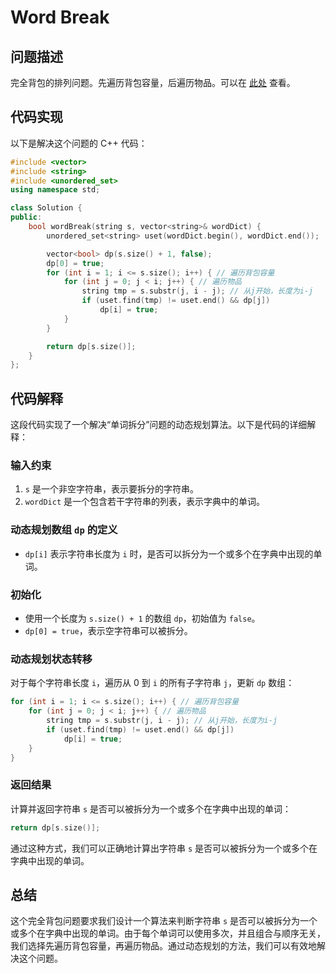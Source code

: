 # Word Break

## 问题描述

完全背包的排列问题。先遍历背包容量，后遍历物品。可以在 [此处](https://leetcode.cn/problems/word-break/) 查看。

## 代码实现

以下是解决这个问题的 C++ 代码：

```cpp
#include <vector>
#include <string>
#include <unordered_set>
using namespace std;

class Solution {
public:
    bool wordBreak(string s, vector<string>& wordDict) {
        unordered_set<string> uset(wordDict.begin(), wordDict.end());

        vector<bool> dp(s.size() + 1, false);
        dp[0] = true;
        for (int i = 1; i <= s.size(); i++) { // 遍历背包容量
            for (int j = 0; j < i; j++) { // 遍历物品
                string tmp = s.substr(j, i - j); // 从j开始，长度为i-j
                if (uset.find(tmp) != uset.end() && dp[j])
                    dp[i] = true;
            }
        }

        return dp[s.size()];
    }
};
```

## 代码解释

这段代码实现了一个解决“单词拆分”问题的动态规划算法。以下是代码的详细解释：

### 输入约束

1. `s` 是一个非空字符串，表示要拆分的字符串。
2. `wordDict` 是一个包含若干字符串的列表，表示字典中的单词。

### 动态规划数组 `dp` 的定义

- `dp[i]` 表示字符串长度为 `i` 时，是否可以拆分为一个或多个在字典中出现的单词。

### 初始化

- 使用一个长度为 `s.size() + 1` 的数组 `dp`，初始值为 `false`。
- `dp[0] = true`，表示空字符串可以被拆分。

### 动态规划状态转移

对于每个字符串长度 `i`，遍历从 0 到 `i` 的所有子字符串 `j`，更新 `dp` 数组：

```cpp
for (int i = 1; i <= s.size(); i++) { // 遍历背包容量
    for (int j = 0; j < i; j++) { // 遍历物品
        string tmp = s.substr(j, i - j); // 从j开始，长度为i-j
        if (uset.find(tmp) != uset.end() && dp[j])
            dp[i] = true;
    }
}
```

### 返回结果

计算并返回字符串 `s` 是否可以被拆分为一个或多个在字典中出现的单词：

```cpp
return dp[s.size()];
```

通过这种方式，我们可以正确地计算出字符串 `s` 是否可以被拆分为一个或多个在字典中出现的单词。

## 总结

这个完全背包问题要求我们设计一个算法来判断字符串 `s` 是否可以被拆分为一个或多个在字典中出现的单词。由于每个单词可以使用多次，并且组合与顺序无关，我们选择先遍历背包容量，再遍历物品。通过动态规划的方法，我们可以有效地解决这个问题。
